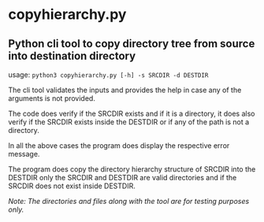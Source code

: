 # copyhierarchy.py

## Python cli tool to copy directory tree from source into destination directory

usage:
`
python3 copyhierarchy.py [-h] -s SRCDIR -d DESTDIR
`

The cli tool validates the inputs and provides the help in case any of the arguments is not provided.

The code does verify if the SRCDIR exists and if it is a directory, it does also verify if the SRCDIR exists inside the DESTDIR or if any of the path is not a directory.

In all the above cases the program does display the respective error message.

The program does copy the directory hierarchy structure of SRCDIR into the DESTDIR only the SRCDIR and DESTDIR are valid directories and if the SRCDIR does not exist inside DESTDIR.

_Note: The directories and files along with the tool are for testing purposes only._
